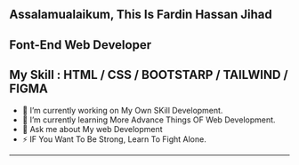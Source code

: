  Assalamualaikum, This Is Fardin Hassan Jihad
 -------------------------------------------------------------
 Font-End Web Developer
 -------------------------------------------------------------
 My Skill : HTML / CSS / BOOTSTARP / TAILWIND / FIGMA
 -------------------------------------------------------------
 - 🔭 I’m currently working on My Own SKill Development. 
- 🌱 I’m currently learning More Advance Things OF Web Development.
- 💬 Ask me about My web Development 
- ⚡ IF You Want To Be Strong, Learn To Fight Alone. 
 --------------------------------------------------------------
 

